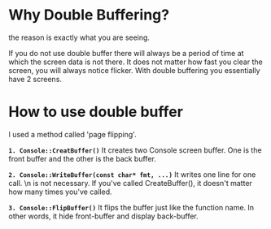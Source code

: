 # Why Double Buffering?

the reason is exactly what you are seeing.

If you do not use double buffer there will always be a period of time at which the screen data is not there.
It does not matter how fast you clear the screen, you will always notice flicker.
With double buffering you essentially have 2 screens.

# How to use double buffer

I used a method called 'page flipping'.

**`1. Console::CreatBuffer()`**
It creates two Console screen buffer. One is the front buffer and the other is the back buffer.

**`2. Console::WriteBuffer(const char* fmt, ...)`**
It writes one line for one call. \n is not necessary.
If you've called CreateBuffer(), it doesn't matter how many times you've called.
  
**`3. Console::FlipBuffer()`**
It flips the buffer just like the function name. 
In other words, it hide front-buffer and display back-buffer.
